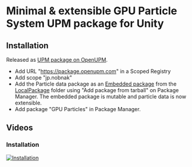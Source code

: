 # Minimal & extensible GPU Particle System UPM package for Unity

## Installation
Released as [UPM package on OpenUPM](https://openupm.com/packages/jp.nobnak.gpu_particles/).
- Add URL "https://package.openupm.com" in a Scoped Registry
- Add scope "jp.nobnak"
- Add the Particle data package as an [Embedded package](https://docs.unity3d.com/2022.3/Documentation/Manual/Glossary.html#Embeddedpackage) from the [LocalPackage](Packages/jp.nobnak.gpu_particles/LocalPackages~) folder using "Add package from tarball" on Package Manager. The embedded package is mutable and particle data is now extensible.
- Add package "GPU Particles" in Package Manager.

## Videos
### Installation 
[![Installation](http://img.youtube.com/vi/6Kn06Awqx1U/mqdefault.jpg)](https://youtu.be/6Kn06Awqx1U)
